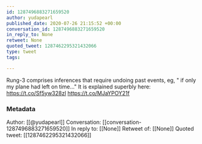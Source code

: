 ```yaml
---
id: 1287496883271659520
author: yudapearl
published_date: 2020-07-26 21:15:52 +00:00
conversation_id: 1287496883271659520
in_reply_to: None
retweet: None
quoted_tweet: 1287462295321432066
type: tweet
tags:

---
```


Rung-3 comprises inferences that require undoing past events, eg, " if only my plane had left on time..." It is explained superbly here: https://t.co/Sf5yw328zl https://t.co/MJaYPOY21f

### Metadata

Author: [[@yudapearl]]
Conversation: [[conversation-1287496883271659520]]
In reply to: [[None]]
Retweet of: [[None]]
Quoted tweet: [[1287462295321432066]]
